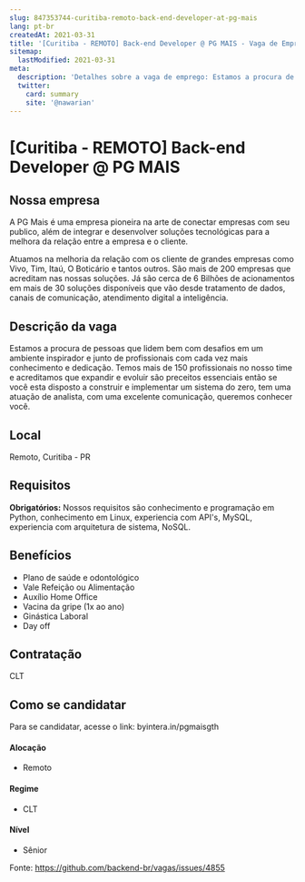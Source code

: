 ```yaml
---
slug: 847353744-curitiba-remoto-back-end-developer-at-pg-mais
lang: pt-br
createdAt: 2021-03-31
title: '[Curitiba - REMOTO] Back-end Developer @ PG MAIS - Vaga de Emprego'
sitemap:
  lastModified: 2021-03-31
meta:
  description: 'Detalhes sobre a vaga de emprego: Estamos a procura de pessoas que lidem bem com desafios em um ambiente inspirador e junto de profissionais com cada vez mais conhecimento e dedicação. Temos mais de 150 profissionais no nosso time e acreditamos que expandir e evoluir são preceitos essenciais então se você esta disposto a construir e implementar um sistema do zero, tem uma atuação de analista, com uma excelente comunicação, queremos conhecer você.'
  twitter:
    card: summary
    site: '@nawarian'
---
```


# [Curitiba - REMOTO] Back-end Developer @ PG MAIS

<!--
==================================================
Caso a vaga for remoto durante a pandemia informar no texto "Remoto durante o covid"
==================================================
-->
<!-- 
==================================================
POR FAVOR, SÓ POSTE SE A VAGA FOR PARA BACK-END!

Não faça distinção de gênero no título da vaga.

Use: "Back-End Developer" ao invés de 
"Desenvolvedor Back-End" \o/

Exemplo: `[São Paulo] Back-End Developer @ NOME DA EMPRESA`
==================================================
-->
<!--
==================================================
Caso a vaga for remoto durante a pandemia deixar a linha abaixo
==================================================
-->

## Nossa empresa

A PG Mais é uma empresa pioneira na arte de conectar empresas com seu publico, além de integrar e desenvolver soluções tecnológicas para a melhora da relação entre a empresa e o cliente.

Atuamos na melhoria da relação com os cliente de grandes empresas como Vivo, Tim, Itaú, O Boticário e tantos outros. São mais de 200 empresas que acreditam nas nossas soluções. Já são cerca de 6 Bilhões de acionamentos em mais de 30 soluções disponíveis que vão desde tratamento de dados, canais de comunicação, atendimento digital a inteligência.

## Descrição da vaga

Estamos a procura de pessoas que lidem bem com desafios em um ambiente inspirador e junto de profissionais com cada vez mais conhecimento e dedicação.
Temos mais de 150 profissionais no nosso time e acreditamos que expandir e evoluir são preceitos essenciais então se você esta disposto a construir e implementar um sistema do zero, tem uma atuação de analista, com uma excelente comunicação, queremos conhecer você.

## Local

Remoto, Curitiba - PR

## Requisitos

**Obrigatórios:**
Nossos requisitos são conhecimento e programação em Python, conhecimento em Linux, experiencia com API's, MySQL, experiencia com arquitetura de sistema, NoSQL.

## Benefícios

- Plano de saúde e odontológico
- Vale Refeição ou Alimentação
- Auxílio Home Office
- Vacina da gripe (1x ao ano)
- Ginástica Laboral
- Day off

## Contratação

CLT

## Como se candidatar

Para se candidatar, acesse o link: byintera.in/pgmaisgth



#### Alocação
- Remoto

#### Regime
- CLT

#### Nível
- Sênior




Fonte: https://github.com/backend-br/vagas/issues/4855